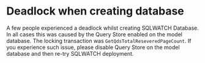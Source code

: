 # Deadlock when creating database

A few people experienced a deadlock whilst creating SQLWATCH Database. In all cases this was caused by the Query Store enabled on the model database. The locking transaction was `GetQdsTotalReseveredPageCount`. If you experience such issue, please disable Query Store on the model database and then re-try SQLWATCH deployment. 

